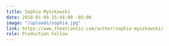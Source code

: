 ```yaml
---
title: Sophia Myszkowski
date: 2018-01-08 15:44:00 -05:00
image: "/uploads/sophia.jpg"
link: https://www.theatlantic.com/author/sophia-myszkowski/
role: Production Fellow
---
```



